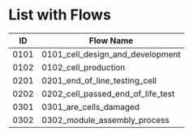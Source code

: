 List with Flows
===============

| ID          | Flow Name                                      |
|-------------|------------------------------------------------|
| 0101        | 0101_cell_design_and_development               |
| 0102        | 0102_cell_production                           |
| 0201        | 0201_end_of_line_testing_cell                  |
| 0202        | 0202_cell_passed_end_of_life_test              |
| 0301        | 0301_are_cells_damaged                         |
| 0302        | 0302_module_assembly_process                   |